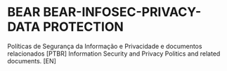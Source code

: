 # BEAR BEAR-INFOSEC-PRIVACY-DATA PROTECTION
Políticas de Segurança da Informação e Privacidade e documentos relacionados [PTBR]
Information Security and Privacy Politics and related documents. [EN]
